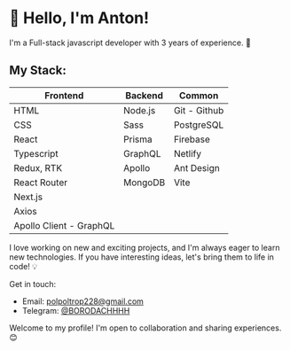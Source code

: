 # 👋 Hello, I'm Anton!

I'm a Full-stack javascript developer with 3 years of experience. 🚀

## My Stack:

| Frontend          | Backend            | Common              |
|-------------------|--------------------|---------------------|
| HTML              | Node.js            | Git - Github        |
| CSS | Sass        | PostgreSQL         | NPM | Yarn | Pnpm   |
| React             | Prisma             | Firebase            |
| Typescript        | GraphQL            | Netlify             |
| Redux, RTK        | Apollo             | Ant Design          |
| React Router      | MongoDB            | Vite                |
| Next.js           |                    |                     |
| Axios             |                    |                     |
| Apollo Client - GraphQL|               |                     |

I love working on new and exciting projects, and I'm always eager to learn new technologies. 
If you have interesting ideas, let's bring them to life in code! 💡

Get in touch:
- Email: polpoltrop228@gmail.com
- Telegram: [@BORODACHHHH](https://t.me/BORODACHHHH)

Welcome to my profile! I'm open to collaboration and sharing experiences. 😊
